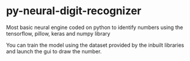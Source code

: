 # py-neural-digit-recognizer
Most basic neural engine coded on python to identify numbers using the tensorflow, pillow, keras and numpy library

You can train the model using the dataset provided by the inbuilt libraries and launch the gui to draw the number.
